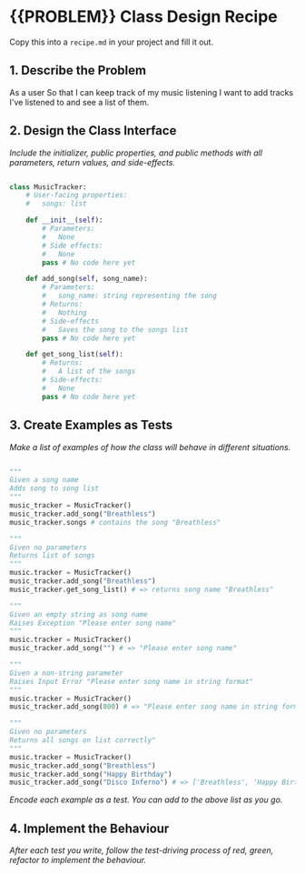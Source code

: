 # {{PROBLEM}} Class Design Recipe

Copy this into a `recipe.md` in your project and fill it out.

## 1. Describe the Problem

As a user
So that I can keep track of my music listening
I want to add tracks I've listened to and see a list of them.

## 2. Design the Class Interface

_Include the initializer, public properties, and public methods with all parameters, return values, and side-effects._

```python

class MusicTracker:
    # User-facing properties:
    #   songs: list

    def __init__(self):
        # Parameters:
        #   None
        # Side effects:
        #   None
        pass # No code here yet

    def add_song(self, song_name):
        # Parameters:
        #   song_name: string representing the song
        # Returns:
        #   Nothing
        # Side-effects
        #   Saves the song to the songs list
        pass # No code here yet

    def get_song_list(self):
        # Returns:
        #   A list of the songs
        # Side-effects:
        #   None
        pass # No code here yet
```

## 3. Create Examples as Tests

_Make a list of examples of how the class will behave in different situations._

``` python

"""
Given a song name
Adds song to song list
"""
music_tracker = MusicTracker()
music_tracker.add_song("Breathless")
music_tracker.songs # contains the song "Breathless"

"""
Given no parameters
Returns list of songs
"""
music.tracker = MusicTracker()
music_tracker.add_song("Breathless")
music_tracker.get_song_list() # => returns song name "Breathless"

"""
Given an empty string as song name
Raises Exception "Please enter song name"
"""
music.tracker = MusicTracker()
music_tracker.add_song("") # => "Please enter song name"

"""
Given a non-string parameter
Raises Input Error "Please enter song name in string format"
"""
music.tracker = MusicTracker()
music_tracker.add_song(800) # => "Please enter song name in string format"

"""
Given no parameters
Returns all songs on list correctly"
"""
music.tracker = MusicTracker()
music_tracker.add_song("Breathless")
music_tracker.add_song("Happy Birthday")
music_tracker.add_song("Disco Inferno") # => ['Breathless', 'Happy Birthday', 'Disco Inferno']
```

_Encode each example as a test. You can add to the above list as you go._

## 4. Implement the Behaviour

_After each test you write, follow the test-driving process of red, green, refactor to implement the behaviour._
